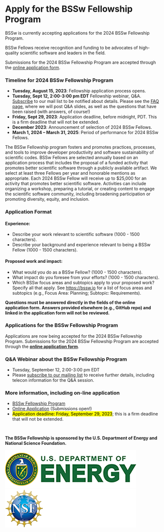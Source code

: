 # Apply for the BSSw Fellowship Program

BSSw is currently accepting applications for the 2024 BSSw Fellowship Program.
<!-- While applications are now closed for the BSSw Fellowship Program, we encourage you learn about the application process. -->
<!-- Applications for the 2024 BSSw Fellowship Program will open August 15, 2023. We encourage you learn about the application process now ... And join the BSSw community by contributing to the BSSw site. -->

BSSw Fellows receive recognition and funding to be advocates of high-quality scientific software and leaders in the field.

Submissions for the 2024 BSSw Fellowship Program are accepted through the [online application form](https://forms.gle/14X8uWY6asoEPD828).

### Timeline for 2024 BSSw Fellowship Program

<!-- Applications are now closed for the 2024 BSSw Fellowship Program. Check back in summer 2023 for info about the 2024 application process. -->

- **Tuesday, August 15, 2023**: Fellowship application process opens.
- **Tuesday, Sept 12, 2:00-3:00 pm EDT** Fellowship webinar, Q&A. [Subscribe](https://bssw.io/pages/receive-our-email-digest) to our mail list to be notified about details. Please see the [FAQ page](https://bssw.io/pages/bssw-fellowship-faq), where we will post Q&A slides, as well as the questions that have been raised (with answers, of course!)
- **Friday, Sept 29, 2023**: Application deadline, before midnight, PDT. This is a firm deadline that will not be extended.
- **December 2023**: Announcement of selection of 2024 BSSw Fellows.
- **March 1, 2024 – March 31, 2025**: Period of performance for 2024 BSSw Fellows.

<!-- - **January 17 - 20, 2024**: Fellows honored at the [DOE ECP Annual Meeting](https://www.ecpannualmeeting.com/). -->

The BSSw Fellowship program fosters and promotes practices, processes, and tools to improve developer productivity and software sustainability of scientific codes.
BSSw Fellows are selected annually based on an application process that includes the proposal of a funded activity that promotes better scientific software through a publicly available artifact.
We select at least three Fellows per year and honorable mentions as appropriate.
Each 2024 BSSw Fellow will receive up to $25,000 for an activity that promotes better scientific software.
Activities can include organizing a workshop, preparing a tutorial, or creating content to engage the scientific software community, including broadening participation or promoting diversity, equity, and inclusion.

### Application Format
#### Experience:

- Describe your work relevant to scientific software (1000 - 1500 characters).
- Describe your background and experience relevant to being a BSSw Fellow (1000 - 1500 characters).

#### Proposed work and impact:

- What would you do as a BSSw Fellow? (1000 - 1500 characters).
- What impact do you foresee from your efforts? (1000 - 1500 characters).
- Which BSSw focus areas and subtopics apply to your proposed work? Specify all that apply. See https://bssw.io for a list of focus areas and subtopics (e.g., Focus Area: Planning; Subtopic: Requirements).

**Questions must be answered directly in the fields of the online application form.  Answers provided elsewhere (e.g., GitHub repo) and linked in the application form will not be reviewed.**

### Applications for the BSSw Fellowship Program

<!-- Applications for the 2024 BSSw Fellowship Program will open on August 15, 2023; [subscribe to our mailing list](https://bssw.io/pages/receive-our-email-digest) to receive details. -->

<!-- Applications are closed for the 2024 BSSw Fellowship Program.  Please check back for information about the 2025 BSSw Fellowship application process; [subscribe to our mailing list](https://bssw.io/pages/receive-our-email-digest) to receive details. -->

Applications are now being accepted for the 2024 BSSw Fellowship Program.  Submissions for the 2024 BSSw Fellowship Program are accepted through the [**online application form**](https://forms.gle/14X8uWY6asoEPD828).


### Q&A Webinar about the BSSw Fellowship Program

- Tuesday, September 12, 2:00-3:00 pm EDT
- Please [subscribe to our mailing list](https://bssw.io/pages/receive-our-email-digest) to receive further details, including telecon information for the Q&A session.

<!--
### More information

- [BSSw Fellowship Program](https://bssw.io/fellowship)
-->


### More information, including on-line application
- [BSSw Fellowship Program](https://bssw.io/fellowship)
- [Online Application](https://forms.gle/14X8uWY6asoEPD828) (Submissions open!)
- <mark>Application deadline: Friday, September 29, 2023</mark>; this is a firm deadline that will not be extended.

<br>

**The BSSw Fellowship is sponsored by the U.S. Department of Energy and National Science Foundation.**

<div class='fellow'>
<div class='img_div'>
  <img src='../../images/Logo_DOE_Unofficial_Sm.png' class='logo' />
</div>

<div class='img_div'>
  <img src='../../images/Logo_NSF_4ColorB_Sm.png' class='logo' />
</div>
</div>

<!--
Publish: yes
OpenGraph image: Blog_2308_Fellows.png
-->
